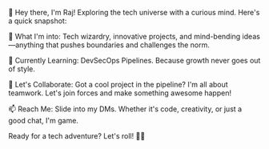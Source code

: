 👋 Hey there, I'm Raj!
Exploring the tech universe with a curious mind. Here's a quick snapshot:

👀 What I'm into:
Tech wizardry, innovative projects, and mind-bending ideas—anything that pushes boundaries and challenges the norm.

🌱 Currently Learning:
DevSecOps Pipelines. Because growth never goes out of style.

💞️ Let's Collaborate:
Got a cool project in the pipeline? I'm all about teamwork. Let's join forces and make something awesome happen!

📫 Reach Me:
Slide into my DMs. Whether it's code, creativity, or just a good chat, I'm game.

Ready for a tech adventure? Let's roll! 🚀✨

<!---
soodrajesh/soodrajesh is a ✨ special ✨ repository because its `README.md` (this file) appears on your GitHub profile.
You can click the Preview link to take a look at your changes.
--->
